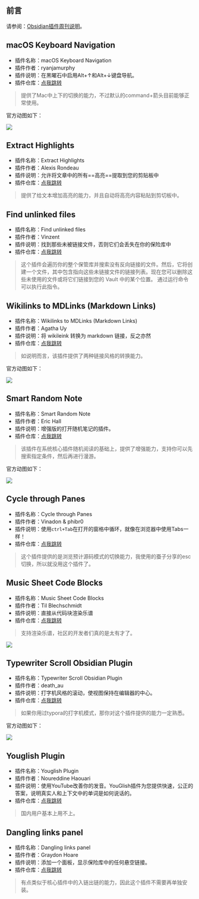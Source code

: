 ## 前言

请参阅：[Obsidian插件周刊说明](https://wiki.eryajf.net/pages/bcc523/)。

## macOS Keyboard Navigation

- 插件名称：macOS Keyboard Navigation
- 插件作者：ryanjamurphy
- 插件说明：在黑曜石中启用Alt+↑和Alt+↓键盘导航。
- 插件仓库：[点我跳转](https://github.com/ryanjamurphy/macOS-keyboard-nav-obsidian)

> 提供了Mac中上下的切换的能力，不过默认的command+箭头目前能够正常使用。

官方动图如下：

![](http://t.eryajf.net/imgs/2021/12/adbbca3f15c8f621.gif)

## Extract Highlights

- 插件名称：Extract Highlights
- 插件作者：Alexis Rondeau
- 插件说明：允许将文章中的所有==高亮==提取到您的剪贴板中
- 插件仓库：[点我跳转](https://github.com/akaalias/extract-highlights-plugin)

> 提供了给文本增加高亮的能力，并且自动将高亮内容粘贴到剪切板中。

## Find unlinked files

- 插件名称：Find unlinked files
- 插件作者：Vinzent
- 插件说明：找到那些未被链接文件，否则它们会丢失在你的保险库中
- 插件仓库：[点我跳转](https://github.com/Vinzent03/find-unlinked-file)

> 这个插件会遍历你的整个保管库并搜索没有反向链接的文件。然后，它将创建一个文件，其中包含指向这些未链接文件的链接列表。现在您可以删除这些未使用的文件或将它们链接到您的 Vault 中的某个位置。
> 通过运行命令可以执行此指令。

## Wikilinks to MDLinks (Markdown Links)

- 插件名称：Wikilinks to MDLinks (Markdown Links)
- 插件作者：Agatha Uy
- 插件说明：将 wikileink 转换为 markdown 链接，反之亦然
- 插件仓库：[点我跳转](https://github.com/agathauy/wikilinks-to-mdlinks-obsidian)

>如说明而言，该插件提供了两种链接风格的转换能力。

官方动图如下： 

![](http://t.eryajf.net/imgs/2021/12/8c715096596f07d1.gif)

## Smart Random Note

- 插件名称：Smart Random Note
- 插件作者：Eric Hall
- 插件说明：增强版的打开随机笔记的插件。
- 插件仓库：[点我跳转](https://github.com/erichalldev/obsidian-smart-random-note)

>该插件在系统核心插件随机阅读的基础上，提供了增强能力，支持你可以先搜索指定条件，然后再进行漫游。

官方动图如下： 

![](http://t.eryajf.net/imgs/2021/12/6781f3012b808778.gif)

## Cycle through Panes

- 插件名称：Cycle through Panes
- 插件作者：Vinadon & phibr0
- 插件说明：使用`ctrl+Tab`在打开的窗格中循环，就像在浏览器中使用Tabs一样！
- 插件仓库：[点我跳转](https://github.com/phibr0/cycle-through-panes)

>这个插件提供的是浏览预计源码模式的切换能力，我使用的蚕子分享的esc切换，所以就没用这个插件了。

## Music Sheet Code Blocks

- 插件名称：Music Sheet Code Blocks
- 插件作者：Til Blechschmidt
- 插件说明：直接从代码块渲染乐谱
- 插件仓库：[点我跳转](https://github.com/TilBlechschmidt/obsidian-plugin-abcjs)

>支持渲染乐谱，社区的开发者们真的是太有才了。

![](http://t.eryajf.net/imgs/2021/12/76117a251d3e4e32.gif)

## Typewriter Scroll Obsidian Plugin

- 插件名称：Typewriter Scroll Obsidian Plugin
- 插件作者：death_au
- 插件说明：打字机风格的滚动，使视图保持在编辑器的中心。
- 插件仓库：[点我跳转](https://github.com/deathau/cm-typewriter-scroll-obsidian)

> 如果你用过typora的打字机模式，那你对这个插件提供的能力一定熟悉。

官方动图如下： 

![](http://t.eryajf.net/imgs/2021/12/eb55ada3683fe6a7.gif)

## Youglish Plugin

- 插件名称：Youglish Plugin
- 插件作者：Noureddine Haouari
- 插件说明：使用YouTube改善你的发音。YouGlish插件为您提供快速，公正的答案，说明真实人和上下文中的单词是如何说话的。
- 插件仓库：[点我跳转](https://github.com/nhaouari/obsidian-youglish-plugin)

>国内用户基本上用不上。

## Dangling links panel

- 插件名称：Dangling links panel
- 插件作者：Graydon Hoare
- 插件说明：添加一个面板，显示保险库中的任何悬空链接。
- 插件仓库：[点我跳转](https://github.com/graydon/obsidian-dangling-links)

> 有点类似于核心插件中的入链出链的能力，因此这个插件不需要再单独安装。